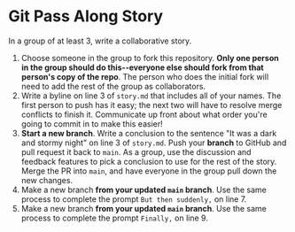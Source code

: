 # Git Pass Along Story

In a group of at least 3, write a collaborative story.

1. Choose someone in the group to fork this repository. **Only one person in the
   group should do this--everyone else should fork from that person's copy of
   the repo**. The person who does the initial fork will need to add the rest of
   the group as collaborators.
2. Write a byline on line 3 of `story.md` that includes all of your names. The
   first person to push has it easy; the next two will have to resolve merge
   conflicts to finish it. Communicate up front about what order you're going to
   commit in to make this easier!
3. **Start a new branch**. Write a conclusion to the sentence "It was a dark and
   stormy night" on line 3 of `story.md`. Push your **branch** to GitHub and
   pull request it back to `main`. As a group, use the discussion and feedback
   features to pick a conclusion to use for the rest of the story. Merge the PR
   into `main`, and have everyone in the group pull down the new changes.
4. Make a new branch **from your updated `main` branch**. Use the same process
   to complete the prompt `But then suddenly,` on line 7.
5. Make a new branch **from your updated `main` branch**. Use the same process
   to complete the prompt `Finally,` on line 9.
